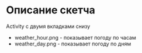 # Описание скетча

Activity с двумя вкладками снизу
* weather_hour.png - показывает погоду по часам
* weather_day.png - показывает погоду по дням
